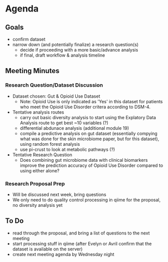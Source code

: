 # Agenda
## Goals
* confirm dataset
* narrow down (and potentially finalize) a research question(s)
  * decide if proceeding with a more basic/advance analysis
  * if final, draft workflow & analysis timeline
## Meeting Minutes
### Research Question/Dataset Discussion
* Dataset chosen: Gut & Opioid Use Dataset
  * Note: Opioid Use is only indicated as 'Yes' in this dataset for patients who meet the  Opioid Use Disorder critera according to DSM-4.
* Tentative analysis routes
  * carry out basic diversity analysis to start using the Explatory Data Analysis route to get best ~10 variables (?)
  * differential abdunace analysis (additional module 19)
  * compile a predictive analysis on gut dataset (essentially compying what was done for the skin microbiome paper, but for this dataset), using random forest analysis
  * use pi-crust to look at metabolic pathways (?)
* Tentative Research Question
  * Does combining gut microbiome data with clinical biomarkers improve the prediction accuracy of Opioid Use Disorder compared to using either alone?
### Research Proposal Prep
* Will be discussed next week, bring questions
* We only need to do quality control processing  in qiime for the proposal, no diversity analysis yet
## To Do 
* read through the proposal, and bring a list of questions to the next meeting
* start processing stuff in qiime (after Evelyn or Avril confirm that the dataset is available on the server)
* create next meeting agenda by Wednesday night

